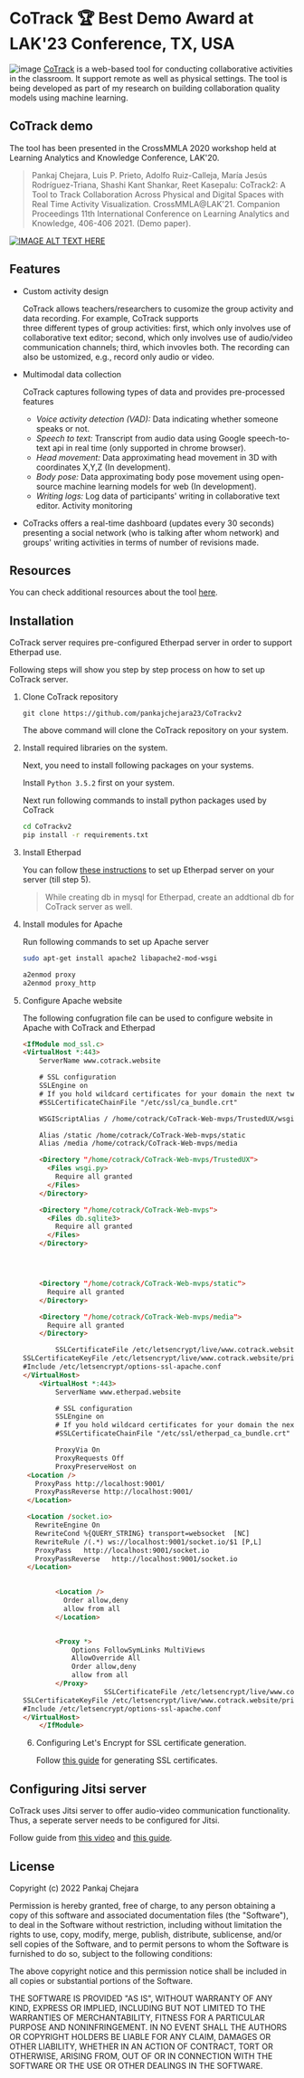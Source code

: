 # CoTrack 🏆 Best Demo Award at LAK'23 Conference, TX, USA
![image](https://user-images.githubusercontent.com/21138354/148179967-050475f8-87e6-4e70-bef3-dd769e160848.png)
[CoTrack](https://www.cotrack.website/) is a web-based tool for conducting collaborative activities in the classroom. It support remote as well as physical settings.
The tool is being developed as part of my research on building collaboration quality models using machine learning. 

## CoTrack demo
The tool has been presented in the CrossMMLA 2020 workshop held at Learning Analytics and Knowledge Conference, LAK'20.
> Pankaj Chejara, Luis P. Prieto, Adolfo Ruiz-Calleja, María Jesús Rodríguez-Triana, Shashi Kant Shankar, Reet Kasepalu: CoTrack2: A Tool to Track Collaboration Across Physical and Digital Spaces with Real Time Activity Visualization. CrossMMLA@LAK'21. Companion Proceedings 11th International Conference on Learning Analytics and Knowledge, 406-406 2021. (Demo paper).

[![IMAGE ALT TEXT HERE](https://img.youtube.com/vi/IOH4S2doZTA/0.jpg)](https://www.youtube.com/watch?v=IOH4S2doZTA)

## Features
* Custom activity design

  CoTrack allows teachers/researchers to cusomize the group activity and data recording. For example, CoTrack supports     
  three different types of group activities: first, which only involves use of collaborative text editor; second, which 
  only involves use of audio/video communication channels; third, which invovles both. The recording can also be 
  ustomized, e.g., record only audio or video.
  
* Multimodal data collection

  CoTrack captures following types of data and provides pre-processed features
  
  * *Voice activity detection (VAD):* Data indicating whether someone speaks or not.
  * *Speech to text:* Transcript from audio data using Google speech-to-text api in real time (only supported in chrome
  browser).
  * *Head movement:* Data approximating head movement in 3D with coordinates X,Y,Z (In development).
  * *Body pose:* Data approximating body pose movement using open-source machine learning models for web (In development).
  * *Writing logs:* Log data of participants' writing in collaborative text editor.
  Activity monitoring
 
* CoTracks offers a real-time dashboard (updates every 30 seconds) presenting a social network (who is talking after whom network) and groups' writing activities in terms of number of revisions made.


## Resources
You can check additional resources about the tool [here](https://www.cotrack.website/en-gb/howto/).


## Installation

CoTrack server requires pre-configured Etherpad server in order to support Etherpad use.

Following steps will show you step by step process on how to set up CoTrack server.

1. Clone CoTrack repository

   ```shell
   git clone https://github.com/pankajchejara23/CoTrackv2
   ```

   The above command will clone the CoTrack repository on your system.

2. Install required libraries on the system.

   Next, you need to install following packages on your systems.

   Install `Python 3.5.2` first on your system.

   Next run following commands to install python packages used by CoTrack

   ```sh
   cd CoTrackv2
   pip install -r requirements.txt
   ```

   

3. Install Etherpad

   You can follow [these instructions](https://www.rosehosting.com/blog/how-to-install-etherpad-on-ubuntu-18-04/) to set up Etherpad server on your server (till step 5). 

   > While creating db in mysql for Etherpad, create an addtional db for CoTrack server as well.

4. Install modules for Apache

   Run following commands to set up Apache server

   ```sh
   sudo apt-get install apache2 libapache2-mod-wsgi
   ```

   ```sh
   a2enmod proxy
   a2enmod proxy_http
   ```

   

5. Configure Apache website

   The following confugration file can be used to configure website in Apache with CoTrack and Etherpad

   ```html
   <IfModule mod_ssl.c>
   <VirtualHost *:443>
       ServerName www.cotrack.website
   
       # SSL configuration
       SSLEngine on
       # If you hold wildcard certificates for your domain the next two lines are not necessary.
       #SSLCertificateChainFile "/etc/ssl/ca_bundle.crt"
   
       WSGIScriptAlias / /home/cotrack/CoTrack-Web-mvps/TrustedUX/wsgi.py
   
       Alias /static /home/cotrack/CoTrack-Web-mvps/static
       Alias /media /home/cotrack/CoTrack-Web-mvps/media
   
       <Directory "/home/cotrack/CoTrack-Web-mvps/TrustedUX">
         <Files wsgi.py>
           Require all granted
         </Files>
       </Directory>
   
       <Directory "/home/cotrack/CoTrack-Web-mvps">
         <Files db.sqlite3>
           Require all granted
         </Files>
       </Directory>
   
   
   
   
       <Directory "/home/cotrack/CoTrack-Web-mvps/static">
         Require all granted
       </Directory>
   
       <Directory "/home/cotrack/CoTrack-Web-mvps/media">
         Require all granted
       </Directory>
   
           SSLCertificateFile /etc/letsencrypt/live/www.cotrack.website/fullchain.pem
   SSLCertificateKeyFile /etc/letsencrypt/live/www.cotrack.website/privkey.pem
   #Include /etc/letsencrypt/options-ssl-apache.conf
   </VirtualHost>
       <VirtualHost *:443>
           ServerName www.etherpad.website
   
           # SSL configuration
           SSLEngine on
           # If you hold wildcard certificates for your domain the next two lines are not necessary.
           #SSLCertificateChainFile "/etc/ssl/etherpad_ca_bundle.crt"
   
           ProxyVia On
           ProxyRequests Off
           ProxyPreserveHost on
   	<Location />
   	  ProxyPass http://localhost:9001/
   	  ProxyPassReverse http://localhost:9001/
   	</Location>
   
   	<Location /socket.io>
   	  RewriteEngine On
   	  RewriteCond %{QUERY_STRING} transport=websocket  [NC]
   	  RewriteRule /(.*) ws://localhost:9001/socket.io/$1 [P,L]
   	  ProxyPass   http://localhost:9001/socket.io
   	  ProxyPassReverse   http://localhost:9001/socket.io
   	</Location>
   	
   
           <Location />
             Order allow,deny
             allow from all
           </Location>
   
   
           <Proxy *>
               Options FollowSymLinks MultiViews
               AllowOverride All
               Order allow,deny
               allow from all
           </Proxy>
                       SSLCertificateFile /etc/letsencrypt/live/www.cotrack.website/fullchain.pem
   SSLCertificateKeyFile /etc/letsencrypt/live/www.cotrack.website/privkey.pem
   #Include /etc/letsencrypt/options-ssl-apache.conf
   </VirtualHost>
       </IfModule>
   ```

   6. Configuring Let's Encrypt for SSL certificate generation.

      Follow [this guide](https://www.digitalocean.com/community/tutorials/how-to-secure-apache-with-let-s-encrypt-on-ubuntu-18-04) for generating SSL certificates.



## Configuring Jitsi server

CoTrack uses Jitsi server to offer audio-video communication functionality. Thus, a seperate server needs to be configured for Jitsi.

Follow guide from [this video](https://www.youtube.com/watch?v=jWPod5ubeUM) and [this guide](https://doganbros.com/index.php/jitsi/jitsi-installation-with-jwt-support-on-ubuntu-20-04-lts/).



## License
Copyright (c) 2022 Pankaj Chejara

Permission is hereby granted, free of charge, to any person obtaining a copy
of this software and associated documentation files (the "Software"), to deal
in the Software without restriction, including without limitation the rights
to use, copy, modify, merge, publish, distribute, sublicense, and/or sell
copies of the Software, and to permit persons to whom the Software is
furnished to do so, subject to the following conditions:

The above copyright notice and this permission notice shall be included in all
copies or substantial portions of the Software.

THE SOFTWARE IS PROVIDED "AS IS", WITHOUT WARRANTY OF ANY KIND, EXPRESS OR
IMPLIED, INCLUDING BUT NOT LIMITED TO THE WARRANTIES OF MERCHANTABILITY,
FITNESS FOR A PARTICULAR PURPOSE AND NONINFRINGEMENT. IN NO EVENT SHALL THE
AUTHORS OR COPYRIGHT HOLDERS BE LIABLE FOR ANY CLAIM, DAMAGES OR OTHER
LIABILITY, WHETHER IN AN ACTION OF CONTRACT, TORT OR OTHERWISE, ARISING FROM,
OUT OF OR IN CONNECTION WITH THE SOFTWARE OR THE USE OR OTHER DEALINGS IN THE
SOFTWARE.
